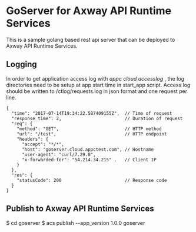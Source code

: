 # GoServer for Axway API Runtime Services
This is a sample golang based rest api server that can be deployed to Axway API Runtime Services.

## Logging

In order to get application access log with *appc cloud accesslog <appname>*, the log directories need to be setup at app start time in start_app script. Access log should be written to /ctlog/requests.log in json format and one request per line.

```
{
  "time": "2017-07-14T19:34:22.587409155Z",  // Time of request
  "response_time": 2,                        // Duration of request
  "req": {
    "method": "GET",                         // HTTP method
    "url": "/test",                          // HTTP endpoint
    "headers": {
      "accept": "*/*",
      "host": "goserver.cloud.appctest.com", // Hostname
      "user-agent": "curl/7.29.0",
      "x-forwarded-for": "54.214.34.215" .   // Client IP
    }
  },
  "res": {
    "statusCode": 200                        // Response code
  }
}
``` 
## Publish to Axway API Runtime Services

$ cd goserver
$ acs publish --app_version 1.0.0 goserver

